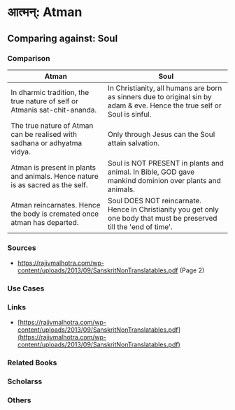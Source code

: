# आत्मन्: Atman
## Comparing against: Soul
### Comparison
|Atman	|Soul	|
|----|----|
|In dharmic tradition, the true nature of self or Atmanis sat-chit-ananda.|In Christianity, all humans are born as sinners due to original sin by adam & eve. Hence the true self or Soul is sinful.|
|The true nature of Atman can be realised with sadhana or adhyatma vidya.|Only through Jesus can the Soul attain salvation.|
|Atman is present in plants and animals. Hence nature is as sacred as the self.|Soul is NOT PRESENT in plants and animal. In Bible, GOD gave mankind dominion over plants and animals.|
|Atman reincarnates. Hence the body is cremated once atman has departed.|Soul DOES NOT reincarnate. Hence in Christianity you get only one body that must be preserved till the 'end of time'.|
### Sources
* https://rajivmalhotra.com/wp-content/uploads/2013/09/SanskritNonTranslatables.pdf (Page 2)
### Use Cases
### Links
* [https://rajivmalhotra.com/wp-content/uploads/2013/09/SanskritNonTranslatables.pdf](https://rajivmalhotra.com/wp-content/uploads/2013/09/SanskritNonTranslatables.pdf)
### Related Books
### Scholarss
### Others
